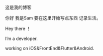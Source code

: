这是我的博客

你好 我是Sam 要在这里开始写点东西 记录生活。

  
 Hey there ！
 
 I’m a developer.
 
 working on iOS&FrontEnd&Flutter&Android.
 
 
 
